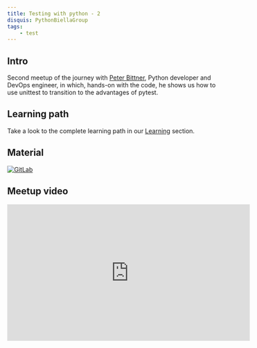 ```yaml
---
title: Testing with python - 2
disquis: PythonBiellaGroup
tags:
    - test
---
```


## Intro

Second meetup of the journey with [Peter Bittner](https://www.linkedin.com/in/peterbittner/), Python developer and DevOps engineer, in which, hands-on with the code, he shows us how to use unittest to transition to the advantages of pytest.

## Learning path

Take a look to the complete learning path in our [Learning](../../../learning/learning_path/pytesting/index.en.md) section.

## Material

[![GitLab](https://img.shields.io/badge/gitlab-%23181717.svg?style=for-the-badge&logo=gitlab&logoColor=white)](https://gitlab.com/pythonbiellagroup/testinginpython)

## Meetup video
<iframe width="560" height="315" src="https://www.youtube.com/embed/4RVOB4eIs-w?si=pf8VMIAz4bNpt2jM" title="YouTube video player" frameborder="0" allow="accelerometer; autoplay; clipboard-write; encrypted-media; gyroscope; picture-in-picture; web-share" allowfullscreen></iframe>